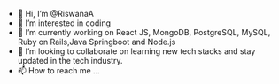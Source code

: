 - 👋 Hi, I’m @RiswanaA
- 👀 I’m interested in coding
- 🌱 I’m currently working on React JS, MongoDB, PostgreSQL, MySQL, Ruby on Rails,Java Springboot and Node.js
- 💞️ I’m looking to collaborate on learning new tech stacks and stay updated in the tech industry.
- 📫 How to reach me ...

<!---
RiswanaA/RiswanaA is a ✨ special ✨ repository because its `README.md` (this file) appears on your GitHub profile.
You can click the Preview link to take a look at your changes.
--->
